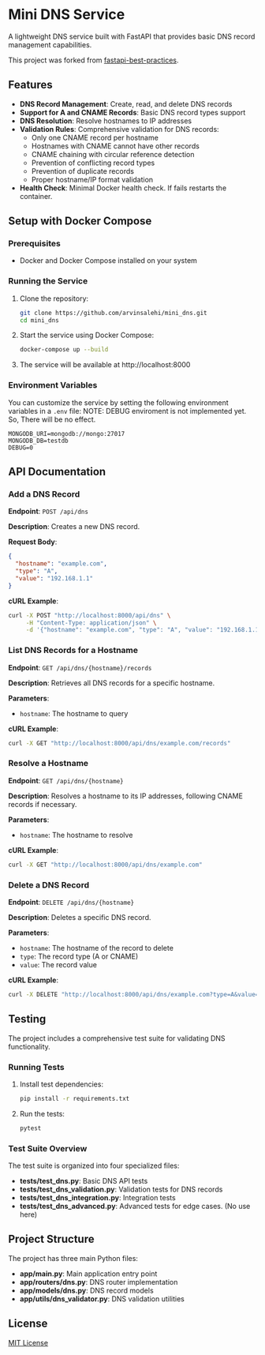# Mini DNS Service

A lightweight DNS service built with FastAPI that provides basic DNS record management capabilities.

This project was forked from [fastapi-best-practices](https://github.com/purijs/fastapi-best-practices).

## Features

- **DNS Record Management**: Create, read, and delete DNS records
- **Support for A and CNAME Records**: Basic DNS record types support
- **DNS Resolution**: Resolve hostnames to IP addresses
- **Validation Rules**: Comprehensive validation for DNS records:
  - Only one CNAME record per hostname
  - Hostnames with CNAME cannot have other records
  - CNAME chaining with circular reference detection
  - Prevention of conflicting record types
  - Prevention of duplicate records
  - Proper hostname/IP format validation
- **Health Check**: Minimal Docker health check. If fails restarts the container.
## Setup with Docker Compose

### Prerequisites

- Docker and Docker Compose installed on your system

### Running the Service

1. Clone the repository:
   ```bash
   git clone https://github.com/arvinsalehi/mini_dns.git
   cd mini_dns
   ```

2. Start the service using Docker Compose:
   ```bash
   docker-compose up --build
   ```

3. The service will be available at http://localhost:8000

### Environment Variables

You can customize the service by setting the following environment variables in a `.env` file:
NOTE: DEBUG enviroment is not implemented yet. So, There will be no effect.

```
MONGODB_URI=mongodb://mongo:27017
MONGODB_DB=testdb
DEBUG=0
```

## API Documentation

### Add a DNS Record

**Endpoint**: `POST /api/dns`

**Description**: Creates a new DNS record.

**Request Body**:
```json
{
  "hostname": "example.com",
  "type": "A",
  "value": "192.168.1.1"
}
```

**cURL Example**:
```bash
curl -X POST "http://localhost:8000/api/dns" \
     -H "Content-Type: application/json" \
     -d '{"hostname": "example.com", "type": "A", "value": "192.168.1.1"}'
```

### List DNS Records for a Hostname

**Endpoint**: `GET /api/dns/{hostname}/records`

**Description**: Retrieves all DNS records for a specific hostname.

**Parameters**:
- `hostname`: The hostname to query

**cURL Example**:
```bash
curl -X GET "http://localhost:8000/api/dns/example.com/records"
```

### Resolve a Hostname

**Endpoint**: `GET /api/dns/{hostname}`

**Description**: Resolves a hostname to its IP addresses, following CNAME records if necessary.

**Parameters**:
- `hostname`: The hostname to resolve

**cURL Example**:
```bash
curl -X GET "http://localhost:8000/api/dns/example.com"
```

### Delete a DNS Record

**Endpoint**: `DELETE /api/dns/{hostname}`

**Description**: Deletes a specific DNS record.

**Parameters**:
- `hostname`: The hostname of the record to delete
- `type`: The record type (A or CNAME)
- `value`: The record value

**cURL Example**:
```bash
curl -X DELETE "http://localhost:8000/api/dns/example.com?type=A&value=192.168.1.1"
```

## Testing

The project includes a comprehensive test suite for validating DNS functionality.

### Running Tests

1. Install test dependencies:
   ```bash
   pip install -r requirements.txt
   ```

2. Run the tests:
   ```bash
   pytest
   ```

### Test Suite Overview

The test suite is organized into four specialized files:

- **tests/test_dns.py**: Basic DNS API tests
- **tests/test_dns_validation.py**: Validation tests for DNS records
- **tests/test_dns_integration.py**: Integration tests
- **tests/test_dns_advanced.py**: Advanced tests for edge cases. (No use here)

## Project Structure

The project has three main Python files:

- **app/main.py**: Main application entry point
- **app/routers/dns.py**: DNS router implementation
- **app/models/dns.py**: DNS record models
- **app/utils/dns_validator.py**: DNS validation utilities

## License

[MIT License](LICENSE)
